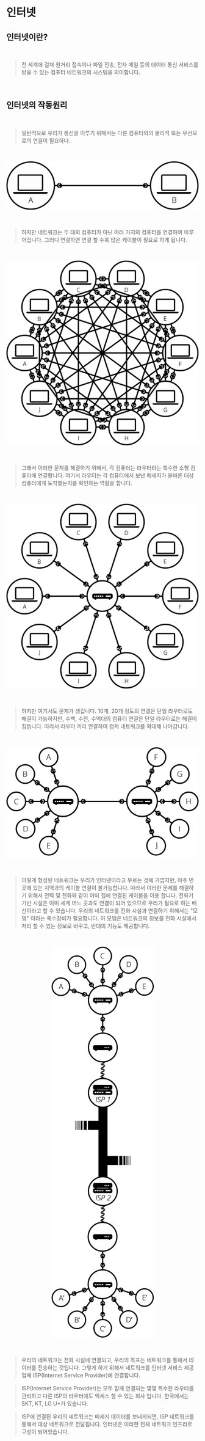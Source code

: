 # 인터넷
   
## 인터넷이란?

<br>

> 전 세계에 걸쳐 원거리 접속이나 파일 전송, 전자 메일 등의 데이터 통신 서비스를 받을 수 있는 컴퓨터 네트워크의 시스템을 의미합니다.

<br>

## 인터넷의 작동원리

<br>

>일반적으로 우리가 통신을 이루기 위해서는 다른 컴퓨터와의 물리적 또는 무선으로의 연결이 필요하다.

<br>

<p align = "center">
    <img src = "internet_1.png">
</p>


<br>
 
>하지만 네트워크는 두 대의 컴퓨터가 아닌 여러 가지의 컴퓨터를 연결하여 이루어집니다. 그러니 연결하면 연결 할 수록 많은 케이블이 필요로 하게 됩니다.

<br>

<p align = "center">
    <img src = "internet_2.png">
</p>


<br>

>그래서 이러한 문제를 해결하기 위해서, 각 컴퓨터는 라우터라는 특수한 소형 컴퓨터에 연결합니다. 여기서 라우터는 각 컴퓨터에서 보낸 메세지가 올바른 대상 컴퓨터에게 도착했는지를 확인하는 역활을 합니다. 

<br>

<p align = "center">
    <img src = "internet_3.png">
</p>


<br>

>하지만 여기서도 문제가 생깁니다. 10개, 20개 정도의 연결은 단일 라우터로도 해결이 가능하지만, 수백, 수천, 수억대의 컴퓨터 연결은 단일 라우터로는 해결이 힘듭니다. 따라서 라우터 끼리 연결하여 점차 네트워크를 확대해 나아갑니다.

<br>

<p align = "center">
    <img src = "internet_4.png">
</p>

<br>

>이렇게 형성된 네트워크는 우리가 인터넷이라고 부르는 것에 가깝지만, 아주 먼 곳에 있는 지역과의 케이블 연결이 불가능합니다. 따라서 이러한 문제를 해결하기 위해서 전력 및 전화와 같이 이미 집에 연결된 케이블을 이용 합니다. 전화기 기반 시설은 이미 세계 어느 곳과도 연결이 되어 있으므로 우리가 필요로 하는 배선이라고 할 수 있습니다. 우리의 네트워크를 전화 시설과 연결하기 위해서는 "모뎀" 이라는 특수장비가 필요합니다. 이 모뎀은 네트워크의 정보를 전화 시설에서 처리 할 수 있는 정보로 바꾸고, 반대의 기능도 제공합니다. 

<br>

<p align = "center">
    <img src = "internet_5.png">
</p>

<br>

>우리의 네트워크는 전화 시설에 연결되고, 우리의 목표는 네트워크를 통해서 데이터를 전송하는 것입니다. 그렇게 하기 위해서 네트워크를 인터넷 서비스 제공 업체 ISP(Internet Service Provider)에 연결합니다. 

>ISP(Internet Service Provider)는 모두 함께 연결되는 몇몇 특수한 라우터를 관리하고 다른 ISP의 라우터에도 엑세스 할 수 있는 회사 입니다. 한국에서는 SKT, KT, LG U+가 있습니다.

>ISP에 연결된 우리의 네트워크는 메세지 데이터를 보내게되면, ISP 네트워크를 통해서 대상 네트워크로 전달됩니다. 인터넷은 이러한 전체 네트워크 인프라로 구성이 되어있습니다. 





